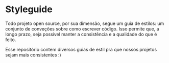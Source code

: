 # Styleguide

Todo projeto open source, por sua dimensão, segue um guia de estilos: um conjunto de conveções sobre como escrever código. Isso permite que, a longo prazo, seja possível manter a consistência e a qualidade do que é feito.

Esse repositório contem diversos guias de estil pra que nossos projetos sejam mais consistentes :)

